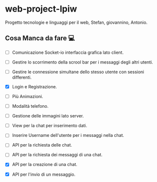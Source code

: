 # web-project-lpiw
Progetto tecnologie e linguaggi per il web, Stefan, giovannino, Antonio.
## Cosa Manca da fare :computer:

- [ ] Comunicazione Socket-io interfaccia grafica lato client.
- [ ] Gestire lo scorrimento della scrool bar per i messaggi degli altri utenti.
- [ ] Gestire le connessione simultane dello stesso utente con sessioni differenti.
- [x] Login e Registrazione.
- [ ] Più Animazioni.
- [ ] Modalità telefono.
- [ ] Gestione delle immagini lato server.
- [ ] View per la chat per inserimento dati. 
- [ ] Inserire Username dell'utente per i messaggi nella chat.
- [ ] API per la richiesta delle chat.
- [ ] API per la richiesta dei messaggi di una chat.
- [x] API per la creazione di una chat.
- [x] API per l'invio di un messaggio.

